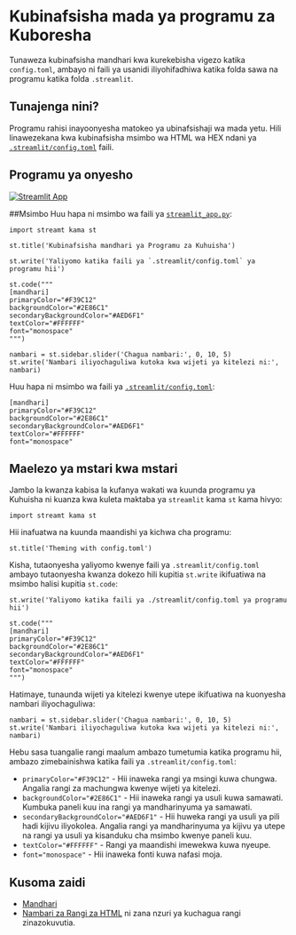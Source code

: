 # Kubinafsisha mada ya programu za Kuboresha

Tunaweza kubinafsisha mandhari kwa kurekebisha vigezo katika `config.toml`, ambayo ni faili ya usanidi iliyohifadhiwa katika folda sawa na programu katika folda `.streamlit`.

## Tunajenga nini?

Programu rahisi inayoonyesha matokeo ya ubinafsishaji wa mada yetu. Hili linawezekana kwa kubinafsisha msimbo wa HTML wa HEX ndani ya [`.streamlit/config.toml`](https://github.com/dataprofessor/streamlit-custom-theme/blob/master/.streamlit/config.toml) faili.

## Programu ya onyesho

[![Streamlit App](https://static.streamlit.io/badges/streamlit_badge_black_white.svg)](https://share.streamlit.io/dataprofessor/streamlit-custom-theme/)

##Msimbo
Huu hapa ni msimbo wa faili ya [`streamlit_app.py`](https://github.com/dataprofessor/streamlit-custom-theme/blob/master/streamlit_app.py):
``` chatu
import streamt kama st

st.title('Kubinafsisha mandhari ya Programu za Kuhuisha')

st.write('Yaliyomo katika faili ya `.streamlit/config.toml` ya programu hii')

st.code("""
[mandhari]
primaryColor="#F39C12"
backgroundColor="#2E86C1"
secondaryBackgroundColor="#AED6F1"
textColor="#FFFFFF"
font="monospace"
""")

nambari = st.sidebar.slider('Chagua nambari:', 0, 10, 5)
st.write('Nambari iliyochaguliwa kutoka kwa wijeti ya kitelezi ni:', nambari)
```

Huu hapa ni msimbo wa faili ya [`.streamlit/config.toml`](https://github.com/dataprofessor/streamlit-custom-theme/blob/master/.streamlit/config.toml):
``` chatu
[mandhari]
primaryColor="#F39C12"
backgroundColor="#2E86C1"
secondaryBackgroundColor="#AED6F1"
textColor="#FFFFFF"
font="monospace"
```

## Maelezo ya mstari kwa mstari
Jambo la kwanza kabisa la kufanya wakati wa kuunda programu ya Kuhuisha ni kuanza kwa kuleta maktaba ya `streamlit` kama `st` kama hivyo:
``` chatu
import streamt kama st
```

Hii inafuatwa na kuunda maandishi ya kichwa cha programu:
``` chatu
st.title('Theming with config.toml')
```

Kisha, tutaonyesha yaliyomo kwenye faili ya `.streamlit/config.toml` ambayo tutaonyesha kwanza dokezo hili kupitia `st.write` ikifuatiwa na msimbo halisi kupitia `st.code`:
``` chatu
st.write('Yaliyomo katika faili ya ./streamlit/config.toml ya programu hii')

st.code("""
[mandhari]
primaryColor="#F39C12"
backgroundColor="#2E86C1"
secondaryBackgroundColor="#AED6F1"
textColor="#FFFFFF"
font="monospace"
""")
```

Hatimaye, tunaunda wijeti ya kitelezi kwenye utepe ikifuatiwa na kuonyesha nambari iliyochaguliwa:
``` chatu
nambari = st.sidebar.slider('Chagua nambari:', 0, 10, 5)
st.write('Nambari iliyochaguliwa kutoka kwa wijeti ya kitelezi ni:', nambari)
```

Hebu sasa tuangalie rangi maalum ambazo tumetumia katika programu hii, ambazo zimebainishwa katika faili ya `.streamlit/config.toml`:
- `primaryColor="#F39C12"` - Hii inaweka rangi ya msingi kuwa chungwa. Angalia rangi za machungwa kwenye wijeti ya kitelezi.
- `backgroundColor="#2E86C1"` - Hii inaweka rangi ya usuli kuwa samawati. Kumbuka paneli kuu ina rangi ya mandharinyuma ya samawati.
- `secondaryBackgroundColor="#AED6F1"` - Hii huweka rangi ya usuli ya pili hadi kijivu iliyokolea. Angalia rangi ya mandharinyuma ya kijivu ya utepe na rangi ya usuli ya kisanduku cha msimbo kwenye paneli kuu.
- `textColor="#FFFFFF"` - Rangi ya maandishi imewekwa kuwa nyeupe.
- `font="monospace"` - Hii inaweka fonti kuwa nafasi moja.


## Kusoma zaidi
- [Mandhari](https://docs.streamlit.io/library/advanced-features/theming)
- [Nambari za Rangi za HTML](https://htmlcolorcodes.com/) ni zana nzuri ya kuchagua rangi zinazokuvutia.
